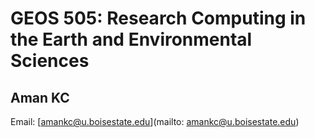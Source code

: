 # GEOS 505: Research Computing in the Earth and Environmental Sciences

## Aman KC 

Email: [amankc@u.boisestate.edu](mailto: amankc@u.boisestate.edu)
